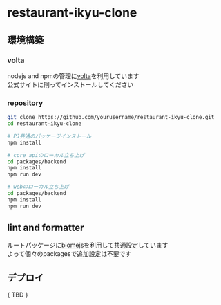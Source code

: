 # restaurant-ikyu-clone

## 環境構築

### volta

nodejs and npmの管理に[volta](https://volta.sh/)を利用しています  
公式サイトに則ってインストールしてください

### repository

```zsh
git clone https://github.com/yourusername/restaurant-ikyu-clone.git
cd restaurant-ikyu-clone

# PJ共通のパッケージインストール
npm install

# core apiのローカル立ち上げ
cd packages/backend
npm install
npm run dev

# webのローカル立ち上げ
cd packages/backend
npm install
npm run dev
```

## lint and formatter

ルートパッケージに[biomejs](https://biomejs.dev/ja/)を利用して共通設定しています  
よって個々のpackagesで追加設定は不要です

## デプロイ

{ TBD }
